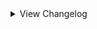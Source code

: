 <details>
<summary>View Changelog</summary>

# Plugin GUID: whistlewind.inscryption.abnormalsigils

## v2.0.0 - ()
### 🧱 Structural
- Overhauled status effects
    - Renamed several fields and methods
    - Improved status effect icon appearances and implementation
    - Status effects now have max trigger priority
- Added functionality for node-related Traits
- Modified how cards and abilities are created
- Changed how Speed is calculated to be independent of Bind and Haste components
- Most abilities now have rulebook entries in Act 3, Grimora, and Magnificus's acts - abilities not fully tested for these acts, expect bugs
- Changed Left-Veering and Right-Veering Strike to use GetOpposingSlots instead of SetUpAttackSequence
- Changed Woodcutter to inherit from Sentry
### 🔧 Tweaks
- Overhauled behaviour of Conductor sigil
- Overhauled behaviour of Barreler sigil
- Overhauled Pebble status effect
- Changed icons for Conductor sigil
- Changed icons for Barreler sigil
- Changed Lonely sigil's icons
- Renamed Lonely to Pebble Giver
- Updated descriptions for status effects to use similar technical language
- Updated icons for Rightful Heir sigil to reflect its activation cost
- Updated artwork for Jack
- Updated See More sigil icons
- Updated Assimilator sigil icon
- Updated Opportunistic sigil pixel icon
- Updated Flagellation status effect icons
- Updated Haste and Bind statis effect icons
- Updated dialogue for Ruler of Frost when there are no valid targets
- Redid dialogue for when a Brother card dies while a card with Nettle Clothes is on the board
- Updated sigil descriptions to be more concise, follow similar formatting
- Renamed Refresh Decks sigil to Grand Reopening
- Renamed Status Effect Overflow sigil to See More
- Renamed Return Card to Hand sigil to Creature Retrieval
- Renamed Flagellated status effect to Flagellation
- Renamed Bitter Enemies sigil to Vendetta
- Renamed Little Witch's Friend card to "Wee Witch's Friend"
- Spore Mold Creature renamed to Spore Mold Beast
- Spore Mold Creatures now inherit the name of the card they were created from
- Frozen Heart card is now considered Terrain
- Sigils that inherit from ActivatedSelectSlotBehaviour are now usable by the opponent on upkeep
- Sigil Power stat icon no longer gives a minimum of 1 Health
- Changed tje order in which cards are damaged by Return to Nihil sigil
- Frozen Heart sigil will now give double Health to any card with Woodcutter, not just cards with a specific name
- Barreler sigil now displaces moved cards randomly
### 🩹 Bug fixes
- Fixed activated select slot sigils triggering when there are no valid targets on the board
- Fixed Witness sigil using an outdated description
- Fixed Worms status effect not letting Infested cards attack the right-most ally card
- Fixed Bitter Enemies sigil using an incorrect description
- Fixed Alchemist sigil breaking in Act 2 when trying to activate after the deck is exhausted
- Fixed False Throne altering persistent CardModificationInfos
- Fixed learned ability dialogue not triggering
### ⚖️ Balancing
- Lonely - reduced powerlevel from 3 -> 2
- Bloodfiend - reduced powerlevel from 3 -> 2
- Gift Giver - increased powerlevel from 3 -> 4
- Bloodletter - reduced powerlevel from 4 -> 3
- Opportunistic - changed to activate against cards with Loose Tail and an intact tail status
- Refresh Deck - changed to discard the player's current hand and draw a new opening hand after resetting the deck piles
- Nettle Clothes - reduced powerlevel from 5 -> 4
- Nettle Clothes - changed to only create Brothers in adjacent slots rather than all friendly slots
- Witness - reduced activation cost from 2 Bones -> 1 Bone
- Ruler of Frost - targeting cards now requires an additional 2 Bones - empty spaces still cost 2 Bones to target
- Ruler of Frost - kill effect no longer affects Terrain and Pelt cards
- Frozen Heart - changed to give 1 Power and 1 Health instead of 2 Health
- Frozen Heart - reduced powerlevel from -1 -> -3
- Healer - now removes a random negative status effect from targeted cards
- Healer - reduced health gained from 2 -> 1
- Binding Strike - Bind inflicted is now equal to half the attacking card's powerlevel
- Spores - reduced powerlevel from -1 -> 0
- Worms - Infested cards now deprioritise Terrain and Pelt cards when targeting
- Worms - increased powerlevel from -2 -> -1
- Worms - no longer affects cards with Made of Stone
- Little Witch's Friend - rebalanced from 1/2, 3 Bones -> 1/1, 2 Bones, Detonator
- Little Witch's Friend - no longer possesses the Insect tribe
- Hammer - replaced Made of Stone with Pin Down
- Block of Ice - removed Mighty Leap sigil
- First Brother - replaced Double Strike with Persistent
- All Brother cards - removed play cost, reduced Health to 1
### ➕ Additions
- Added dialogue for when first encountering a status effect
- Added dialogue explaining status overflow
- Added extension methods for clearing status effects from a card
- Added custom trigger interface IOnStatusEffectAdded
- Status effect's can now be marked Irremovable, preventing their removable using the RemoveStatusEffect(s) extension methods
- Added 14 sigils:
    - Damsel
    - Abusive
    - Shove Aside
    - Pin Down
    - Mind Strike
    - Unyielding
    - Spilling
    - Flower Queen
    - Healing Strike
    - Finger Tapping
    - Imminent Decay
    - Understanding
    - Bleachproof
    - Elite
    - Pleasure
- Added 1 stat icons:
    - Flower Power
- Added 4 status effects:
    - Fervent Adoration
    - Grief
    - Sinking
    - Decay
- Added 2 slot modifications:
    - Flooded
    - Blooming
- Added 2 Traits:
    - ImmuneToAilments
    - BloomingFlower
- Added 2 card appearances:
    - ForcedGreenEmission
    - ForcedPurpleEmission
### 💣 Removals
- Removed Volatile sigil
## v1.1.2 - Minor patch (5/23/2024)
### 🩹 Bug fixes
- Fixed Conductor sigil crashing the game when multiple copies are on the same side of the board
- Adjusted Conductor sigil's Rulebook descriptions
### 🔧 Tweaks
- The Mechanical tribe is now replaced with the Machine tribe if Tribal Libary (sic) is installed (previously replaced with the Android tribe)
- If Tribal Libary is installed, the icon and rewardback for the Guardian, Plant, Machine, Humanoid, and Fairy tribes will be replaced with custom ones
### ⚖️ Balancing
- Power given by the Conductor sigil is no longer affected by temporary mods or other passive attack sigils
- Reverted previous change to Conductor sigil - no longer gives a minimum of 1 Power

## v1.1.1 - Slime and Dine (2/19/2024)
### 🩹 Bug fixes
- Fixed activated sigils having no dialogue on selecting invalid target
- Fixed Assimilator's powerlevel being incorrect
- Fixed Gardener sigil activating when the base card is killed
- Fixed Made of Slime sigil affecting Terrain cards
- Fixed Made of Slime and Gardener interaction where created cards would double their sigil amount when killed
### 🔧 Tweaks
- Changed name of Slimes stat icon --> Loving Slimes
- Changed icon for Loving Slimes
- Adjusted OnDie effect of Made of Slime
### ⚖️ Balancing
- Reworked Slimes to SL/2, 3 Bones
- Slimes created by Made of Slime sigil no longer inherit the parent card's Health and costs
### ➕ Additions
- Added Bloodletter ability

## v1.1.0 - Fast and Slow (1/22/2024)
### 🧱 Structural
- Reworked how status effects function and their implementation
### 🩹 Bug fixes
- Fixed softlock when playing in Grimora or Magnificus Act (status effects will not render in these Acts!)
- Fixed softlock when playing in Act 2
- Fixed ForcedWhiteEmission appearance behaviour not forcing the colour correctly
- Fixed Frost Ruler not letting the player target occupied slots
- Fixed status-giving abilities giving more than they should
- Fixed Scrambler ability activating incorrectly for non-Spell cards
- Copycat ability no longer copies Giant or Uncuttable cards
- Fixed Corrector ability giving 1 less Health than it should
- Fixed Protector ability triggering when it shouldn't
- Fixed Healer ability always targeting the same card when used by the opponent
- Fixed tribe choice reward backs being off-centre
- Fixed sigils that give passive stat buffs not working correctly when stacked
- Added missing Global Spell support to Scrambler sigil
- The Train ability no longer affects Giant or Uncuttable cards
- Fixed a number of abilities' visual effects breaking when triggered on a facedown card
- Fixed Passing Time stat icon briefly showing numbers when a card is first played
- Fixed Greedy Healing's death sequence not working correctly
### 🔧 Tweaks
- SniperSelectSlot.AIEvaluate target is now overridable
- Status effect card mod infos are now nonCopyable
- Ruler of Frost ability now has different invalid target dialogue depending on the context
- Adjusted Ruler of Frost's description to be clearer (if longer :s)
- Copycat ability now triggers OnResolveOnBoard sigils if it transforms immediately after being played
- Copycat ability now has dialogue for when it cannot copy the opposing card
- Copycat ability now triggers BEFORE most other sigils on the base card
- Copycat ability now copies temporary mods as well
- Witness ability effect now uses the status effect system instead of extended properties
- Opportunistic ability icon is now flipped for the opponent
- Improved Opportunistic logic
- Reworked The Train ability to activate on resolve instead of after 3 turns
- Overhauled Made of Slime ability's effect
- Changed description of Made of Stone to indicate modded abilities it is immune to
- Cursed ability now removes temporary mods that are nonCopyable or aren't from a Totem
- Scrambler sigil now uses similar logic to Corrector
- Slime now has LovingSlime Trait and Slimes stat icon
- Made a number of tweaks to dialogue
- Adjusted custom tribe icons' positions
- Cards with Sigil Power stat icon now display their stats when moused over while in the hand
- Adjusted Queen Nest description to be clearer on activation requirement: 'card dies' --> 'card is killed'
### ⚖️ Balancing
- Reduced Ruler of Frost's activation cost from 3 --> 2 Bones
- Reduced Rightful Heir ability's starting activation cost from 3 --> 2 Bones
- Ruler of Frost ability now accounts for the base card having Touch of Death
- Rebalanced Little Witch's Friend to 1/2, 3 Bones; now has Fae tribe alongside Insect tribe
- Third Brother now has Sharp Quills instead of Reflector
- Opponents using the Healer ability will now prioritise cards with 1 Health and depriortise cards at max Health or higher
- Idol ability no longer affects cards with Made of Stone
- Corrector ability's temporary mod is now marked as 'nonCopyable'
- Increased probability of Corrector and Scrambler sigils giving Attack from 33% --> 40%
- Increased power value of some costs in Corrector ability's calculation
    - 4 Energy now counts for 7 pts (from 6)
    - 5 Energy now counts for 9 pts (from 8)
    - 4 Blood now counts for 24 pts (from 20)
    - Blood costs above 5 now use a different formula, resulting in overall higher values (why are your cards over 5 Blood anyway?)
- Opportunistic ability now triggers even if the target has Sharp Quills or Reflector
- Opportunistic ability no longer triggers even if the attacker has shields
- Persistent and Piercing abilities no longer deal additional or overkill damage respectively
- Witness sigil powerlevel increased from 1 --> 2
- Worker Bees no longer inherit mods from the base card
### ➕ Additions
- Added the following abilities:
    - Binding Strike, Nimble-Footed, High-Strung, Refresh Decks, Return Card To Hand, Persecutor, Left-Veering Strike, Right-Veering Strike
- Added the following status effects:
    - Haste, Bind, Prudence
- Added LovingSlime Trait
- Added Slimes stat icon
- Added more helper methods to StatusEffectManager
- Added a new section to the rulebook containing all status effects for the current Act - these entries are separate from the regularly added rulebook entries
    - Added a new field to FullStatusEffect 'AddNormalRulebookEntry' to control whether the regular rulebook entry should be added as well - false by default
    - Added FullStatusEffect.SetAddNormalEntry()
- FullStatusEffect now stores a list of its StatusMetaCategories
- Added 'Status Effect Overflow' - cards with more than 5 active status effects will gain the option a list of the overflowed statuses in the Rulebook
- Added ReduceStatusEffectBehaviour for automatically reducing an effect's severity on upkeep
- Added dialogue for when the Cursed sigil cannot transform a card

## v1.0.2 - Minor patch (7/26/2023)
### 🩹 Bug fixes
- Fixed Nettle Clothes softlock when killing Brother cards
- Fixed Nettle Clothes gaining sigil from Brother cards that die before fully resolving

## v1.0.1 - Status Effect Refactor (7/23/2023)
### 🧱 Structural
- Refactored how Status Effects are internally created
- Fixed the ReadMe

## v1.0.0 - Initial release (7/22/2023)
### ➕ Additions
    - Moved the following abilities from WhistleWind's Lobotomy Mod:
        - Punisher
        - Bloodfiend
        - Martyr
        - Aggravating
        - Team Leader
        - Idol
        - Conductor
        - Woodcutter
        - Frozen Heart
        - Ruler of Frost
        - Roots
        - Broodmother
        - Cursed
        - Healer
        - Queen Nest
        - Bitter Enemies
        - Courageous
        - Serpent's Nest
        - Assimilator
        - Group Healer
        - Reflector
        - Flag Bearer
        - Grinder
        - The Train
        - Scorching
        - Regenerator
        - Volatile
        - Gift Giver
        - Piercing
        - Scrambler
        - Gardener
        - Made of Slime
        - Marksman
        - Protector
        - Quick Draw
        - Alchemist
        - Nettle Clothes
        - Sporogenic
        - Witness
        - Corrector
    - Added the following abilities:
        - Neutered, Neutered Latch, Return to Nihil, False Throne, Rightful Heir, Opportunistic, Cycler, Barreler, Follow the Leader, Persistent
    - Added the following stat icons:
        - Nihil, Passing Time, Sigil Power

</details>